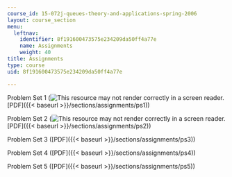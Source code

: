 ```yaml
---
course_id: 15-072j-queues-theory-and-applications-spring-2006
layout: course_section
menu:
  leftnav:
    identifier: 8f191600473575e234209da50ff4a77e
    name: Assignments
    weight: 40
title: Assignments
type: course
uid: 8f191600473575e234209da50ff4a77e

---
```


Problem Set 1 (![This resource may not render correctly in a screen reader.](/images/inacessible.gif)[PDF]({{< baseurl >}}/sections/assignments/ps1))

Problem Set 2 (![This resource may not render correctly in a screen reader.](/images/inacessible.gif)[PDF]({{< baseurl >}}/sections/assignments/ps2))

Problem Set 3 ([PDF]({{< baseurl >}}/sections/assignments/ps3))

Problem Set 4 ([PDF]({{< baseurl >}}/sections/assignments/ps4))

Problem Set 5 ([PDF]({{< baseurl >}}/sections/assignments/ps5))
